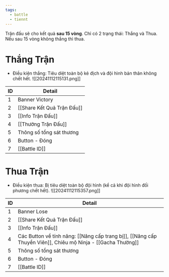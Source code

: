 ```yaml
---
tags:
  - battle
  - tiennt
---
```

Trận đấu sẽ cho kết quả **sau 15 vòng**. Chỉ có 2 trạng thái: Thắng và Thua.
Nếu sau 15 vòng không thắng thì thua.
# Thắng Trận
- Điều kiện thắng: Tiêu diệt toàn bộ kẻ địch và đội hình bản thân không chết hết.
![[20241112115131.png]]

| ID  | Detail                     |
| --- | -------------------------- |
| 1   | Banner Victory             |
| 2   | [[Share Kết Quả Trận Đấu]] |
| 3   | [[Info Trận Đấu]]          |
| 4   | [[Thưởng Trận Đấu]]        |
| 5   | Thông số tổng sát thương   |
| 6   | Button - Đóng              |
| 7   | [[Battle ID]]              |
# Thua Trận
- Điều kiện thua: Bị tiêu diệt toàn bộ đội hình (kể cả khi đội hình đối phương chết hết).
![[20241112115357.png]]

| ID  | Detail                                                                                                |
| --- | ----------------------------------------------------------------------------------------------------- |
| 1   | Banner Lose                                                                                           |
| 2   | [[Share Kết Quả Trận Đấu]]                                                                            |
| 3   | [[Info Trận Đấu]]                                                                                     |
| 4   | Các Button về tính năng: [[Nâng cấp trang bị]], [[Nâng cấp Thuyền Viên]], Chiêu mộ Ninja - [[Gacha Thường]] |
| 5   | Thông số tổng sát thương                                                                              |
| 6   | Button - Đóng                                                                                         |
| 7   | [[Battle ID]]                                                                                         |
